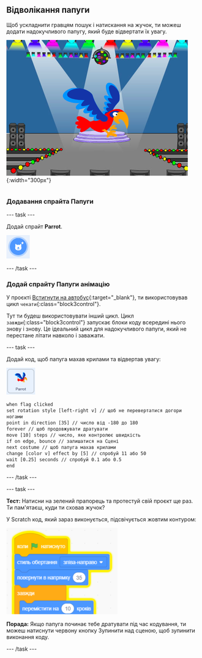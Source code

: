 ## Відволікання папуги

<div style="display: flex; flex-wrap: wrap">
<div style="flex-basis: 200px; flex-grow: 1; margin-right: 15px;">
Щоб ускладнити гравцям пошук і натискання на жучок, ти можеш додати надокучливого папугу, який буде відвертати їх увагу. 
</div>
<div>

![Кольоровий папуга на Сцені.](images/parrot-distraction.png){:width="300px"}

</div>
</div>

### Додавання спрайта Папуги

--- task ---

Додай спрайт **Parrot**.

![Іконка 'Обрати спрайт'.](images/sprite-button.png)

--- /task ---

### Додай спрайту Папуги анімацію

У проєкті [Встигнути на автобус](https://projects.raspberrypi.org/uk-UA/projects/catch-the-bus){:target="_blank"}, ти використовував цикл `чекати`{:class="block3control"}.

Тут ти будеш використовувати інший цикл. Цикл `завжди`{:class="block3control"} запускає блоки коду всередині нього знову і знову. Це ідеальний цикл для надокучливого папуги, який не перестане літати навколо і заважати.

--- task ---

Додай код, щоб папуга махав крилами та відвертав увагу:

![Спрайт Parrot.](images/parrot-sprite.png)


```blocks3
when flag clicked
set rotation style [left-right v] // щоб не перевертатися догори ногами
point in direction [35] // число від -180 до 180
forever // щоб продовжувати дратувати
move [10] steps // число, яке контролює швидкість
if on edge, bounce // залишатися на Сцені
next costume // щоб папуга махав крилами
change [color v] effect by [5] // спробуй 11 або 50
wait [0.25] seconds // спробуй 0.1 або 0.5
end
```

--- /task ---

--- task ---

**Тест:** Натисни на зелений прапорець та протестуй свій проєкт ще раз. Ти пам'ятаєш, куди ти сховав жучок?

У Scratch код, який зараз виконується, підсвічується жовтим контуром:

![](images/running-code.png)

**Порада:** Якщо папуга починає тебе дратувати під час кодування, ти можеш натиснути червону кнопку Зупинити над сценою, щоб зупинити виконання коду.

--- /task ---

